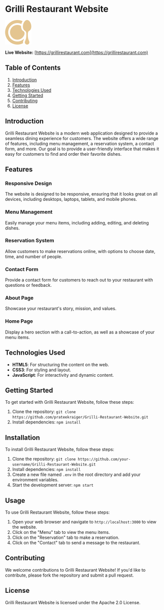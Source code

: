 **Grilli Restaurant Website**
==========================

[![Grilli Logo](favicon.svg)](https://grillirestaurant.com)

**Live Website:** [https://grillirestaurant.com](https://grillirestaurant.com)

**Table of Contents**
-----------------

1. [Introduction](#introduction)
2. [Features](#features)
3. [Technologies Used](#technologies-used)
4. [Getting Started](#getting-started)
5. [Contributing](#contributing)
6. [License](#license)

**Introduction**
---------------

Grilli Restaurant Website is a modern web application designed to provide a seamless dining experience for customers. The website offers a wide range of features, including menu management, a reservation system, a contact form, and more. Our goal is to provide a user-friendly interface that makes it easy for customers to find and order their   favorite dishes.

**Features**
------------

### Responsive Design

The website is designed to be responsive, ensuring that it looks great on all devices, including desktops, laptops, tablets, and mobile phones.

### Menu Management

Easily manage your menu items, including adding, editing, and deleting dishes.

### Reservation System

Allow customers to make reservations online, with options to choose date, time, and number of people.

### Contact Form

Provide a contact form for customers to reach out to your restaurant with questions or feedback.

### About Page

Showcase your restaurant's story, mission, and values.

### Home Page

Display a hero section with a call-to-action, as well as a showcase of your menu items.

**Technologies Used**
--------------------

* **HTML5**: For structuring the content on the web.
* **CSS3**: For styling and layout.
* **JavaScript**: For interactivity and dynamic content.

**Getting Started**
------------------

To get started with Grilli Restaurant Website, follow these steps:

1. Clone the repository: `git clone https://github.com/prateekraiger/Grilli-Restaurant-Website.git`
2. Install dependencies: `npm install`

**Installation**
--------------- 

To install Grilli Restaurant Website, follow these steps:

1. Clone the repository: `git clone https://github.com/your-username/Grilli-Restaurant-Website.git`
2. Install dependencies: `npm install`
3. Create a new file named `.env` in the root directory and add your environment variables.
4. Start the development server: `npm start`

**Usage**
--------

To use Grilli Restaurant Website, follow these steps:

1. Open your web browser and navigate to `http://localhost:3000` to view the website.
2. Click on the "Menu" tab to view the menu items.
3. Click on the "Reservation" tab to make a reservation.
4. Click on the "Contact" tab to send a message to the restaurant.

**Contributing**
---------------

We welcome contributions to Grilli Restaurant Website! If you'd like to contribute, please fork the repository and submit a pull request.

**License**
----------

Grilli Restaurant Website is licensed under the Apache 2.0 License.

